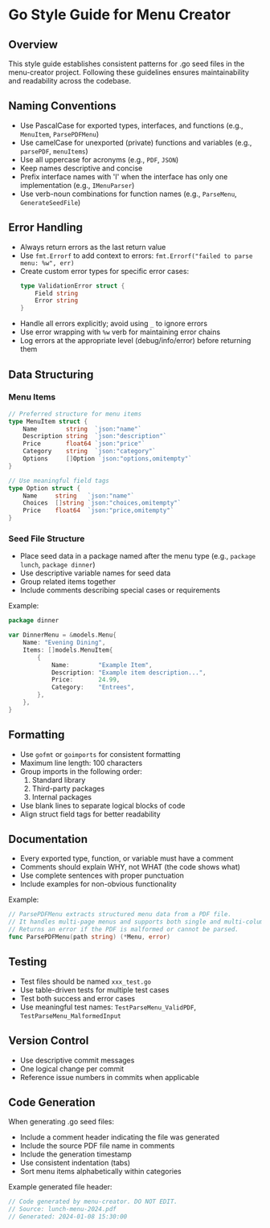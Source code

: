 # Go Style Guide for Menu Creator

## Overview
This style guide establishes consistent patterns for .go seed files in the menu-creator project. Following these guidelines ensures maintainability and readability across the codebase.

## Naming Conventions
- Use PascalCase for exported types, interfaces, and functions (e.g., `MenuItem`, `ParsePDFMenu`)
- Use camelCase for unexported (private) functions and variables (e.g., `parsePDF`, `menuItems`)
- Use all uppercase for acronyms (e.g., `PDF`, `JSON`)
- Keep names descriptive and concise
- Prefix interface names with 'I' when the interface has only one implementation (e.g., `IMenuParser`)
- Use verb-noun combinations for function names (e.g., `ParseMenu`, `GenerateSeedFile`)

## Error Handling
- Always return errors as the last return value
- Use `fmt.Errorf` to add context to errors: `fmt.Errorf("failed to parse menu: %w", err)`
- Create custom error types for specific error cases:
  ```go
  type ValidationError struct {
      Field string
      Error string
  }
  ```
- Handle all errors explicitly; avoid using `_` to ignore errors
- Use error wrapping with `%w` verb for maintaining error chains
- Log errors at the appropriate level (debug/info/error) before returning them

## Data Structuring
### Menu Items
```go
// Preferred structure for menu items
type MenuItem struct {
    Name        string  `json:"name"`
    Description string  `json:"description"`
    Price       float64 `json:"price"`
    Category    string  `json:"category"`
    Options     []Option `json:"options,omitempty"`
}

// Use meaningful field tags
type Option struct {
    Name     string   `json:"name"`
    Choices  []string `json:"choices,omitempty"`
    Price    float64  `json:"price,omitempty"`
}
```

### Seed File Structure
- Place seed data in a package named after the menu type (e.g., `package lunch`, `package dinner`)
- Use descriptive variable names for seed data
- Group related items together
- Include comments describing special cases or requirements

Example:
```go
package dinner

var DinnerMenu = &models.Menu{
    Name: "Evening Dining",
    Items: []models.MenuItem{
        {
            Name:        "Example Item",
            Description: "Example item description...",
            Price:       24.99,
            Category:    "Entrees",
        },
    },
}
```

## Formatting
- Use `gofmt` or `goimports` for consistent formatting
- Maximum line length: 100 characters
- Group imports in the following order:
  1. Standard library
  2. Third-party packages
  3. Internal packages
- Use blank lines to separate logical blocks of code
- Align struct field tags for better readability

## Documentation
- Every exported type, function, or variable must have a comment
- Comments should explain WHY, not WHAT (the code shows what)
- Use complete sentences with proper punctuation
- Include examples for non-obvious functionality

Example:
```go
// ParsePDFMenu extracts structured menu data from a PDF file.
// It handles multi-page menus and supports both single and multi-column layouts.
// Returns an error if the PDF is malformed or cannot be parsed.
func ParsePDFMenu(path string) (*Menu, error)
```

## Testing
- Test files should be named `xxx_test.go`
- Use table-driven tests for multiple test cases
- Test both success and error cases
- Use meaningful test names: `TestParseMenu_ValidPDF`, `TestParseMenu_MalformedInput`

## Version Control
- Use descriptive commit messages
- One logical change per commit
- Reference issue numbers in commits when applicable

## Code Generation
When generating .go seed files:
- Include a comment header indicating the file was generated
- Include the source PDF file name in comments
- Include the generation timestamp
- Use consistent indentation (tabs)
- Sort menu items alphabetically within categories

Example generated file header:
```go
// Code generated by menu-creator. DO NOT EDIT.
// Source: lunch-menu-2024.pdf
// Generated: 2024-01-08 15:30:00
```
